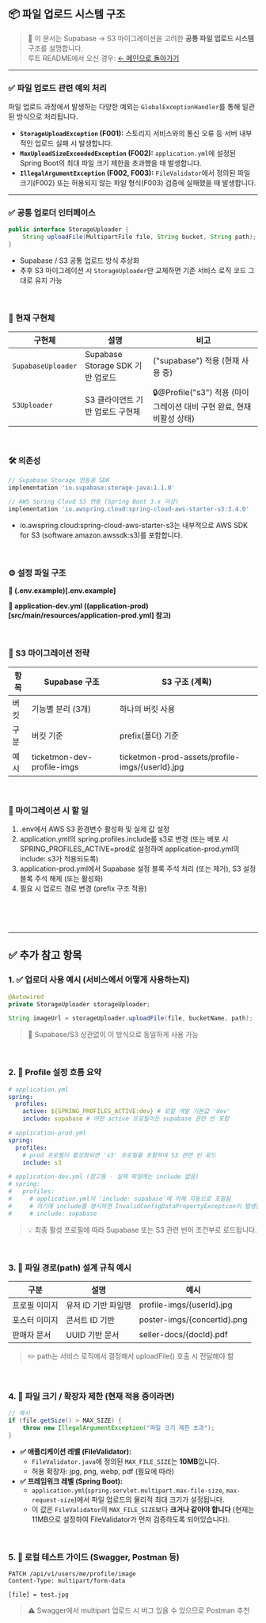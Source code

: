 ## 📦 파일 업로드 시스템 구조
> 📄 이 문서는 Supabase → S3 마이그레이션을 고려한 **공통 파일 업로드 시스템** 구조를 설명합니다.  
> 루트 README에서 오신 경우: [← 메인으로 돌아가기](./README.md)


---

### ✅ 파일 업로드 관련 예외 처리

파일 업로드 과정에서 발생하는 다양한 예외는 `GlobalExceptionHandler`를 통해 일관된 방식으로 처리됩니다.

- **`StorageUploadException` (F001):** 스토리지 서비스와의 통신 오류 등 서버 내부적인 업로드 실패 시 발생합니다.
- **`MaxUploadSizeExceededException` (F002):** `application.yml`에 설정된 Spring Boot의 최대 파일 크기 제한을 초과했을 때 발생합니다.
- **`IllegalArgumentException` (F002, F003):** `FileValidator`에서 정의된 파일 크기(F002) 또는 허용되지 않는 파일 형식(F003) 검증에 실패했을 때 발생합니다.

---
### ✅ 공통 업로더 인터페이스
```java
public interface StorageUploader {
	String uploadFile(MultipartFile file, String bucket, String path);
}
```
- Supabase / S3 공통 업로드 방식 추상화
- 추후 S3 마이그레이션 시 `StorageUploader`만 교체하면 기존 서비스 로직 코드 그대로 유지 가능


<br>

### 🧱 현재 구현체
|구현체|	설명| 	비고                                     |
|-|-|-----------------------------------------|
|`SupabaseUploader`|	Supabase Storage SDK 기반 업로드| 	("supabase") 적용 (현재 사용 중)              |
|`S3Uploader`|	S3 클라이언트 기반 업로드 구현체| 	🔒@Profile("s3") 적용 (마이그레이션 대비 구현 완료, 현재 비활성 상태) |


<br>

### 🛠️ 의존성
```groovy
// Supabase Storage 연동용 SDK
implementation 'io.supabase:storage-java:1.1.0'

// AWS Spring Cloud S3 연동 (Spring Boot 3.x 이상)
implementation 'io.awspring.cloud:spring-cloud-aws-starter-s3:3.4.0'
```
- io.awspring.cloud:spring-cloud-aws-starter-s3는 내부적으로 AWS SDK for S3 (software.amazon.awssdk:s3)를 포함합니다.

<br>

### ⚙️ 설정 파일 구조
**🔐 (.env.example)[.env.example]**

**🔧 application-dev.yml ((application-prod)[src/main/resources/application-prod.yml] 참고)**

<br>

### 🚀 S3 마이그레이션 전략
|항목|	Supabase 구조|	S3 구조 (계획)|
|-|-|-|
|버킷|	기능별 분리 (3개)|	하나의 버킷 사용|
|구분|	버킷 기준|	prefix(폴더) 기준|
|예시|	ticketmon-dev-profile-imgs|	ticketmon-prod-assets/profile-imgs/{userId}.jpg|

<br>

### 🔄 마이그레이션 시 할 일
1. .env에서 AWS S3 환경변수 활성화 및 실제 값 설정
2. application.yml의 spring.profiles.include를 s3로 변경 (또는 배포 시 SPRING_PROFILES_ACTIVE=prod로 설정하여 application-prod.yml의 include: s3가 적용되도록)
3. application-prod.yml에서 Supabase 설정 블록 주석 처리 (또는 제거), S3 설정 블록 주석 해제 (또는 활성화)
4. 필요 시 업로드 경로 변경 (prefix 구조 적용)

<br>
<br>
<br>

---
## ✅ 추가 참고 항목
### 1. ✅ 업로더 사용 예시 (서비스에서 어떻게 사용하는지)
```java
@Autowired
private StorageUploader storageUploader;

String imageUrl = storageUploader.uploadFile(file, bucketName, path);
```
> 📌 Supabase/S3 상관없이 이 방식으로 동일하게 사용 가능

<br>

### 2. 🔀 Profile 설정 흐름 요약
```yaml
# application.yml
spring:
  profiles:
    active: ${SPRING_PROFILES_ACTIVE:dev} # 로컬 개발 기본값 'dev'
    include: supabase # 어떤 active 프로필이든 supabase 관련 빈 포함

# application-prod.yml
spring:
  profiles:
    # prod 프로필이 활성화되면 's3' 프로필을 포함하여 S3 관련 빈 로드
    include: s3

# application-dev.yml (참고용 - 실제 파일에는 include 없음)
# spring:
#   profiles:
#     # application.yml의 'include: supabase'에 의해 자동으로 포함됨
#     # 여기에 include를 명시하면 InvalidConfigDataPropertyException이 발생할 수 있음
#     # include: supabase
```
> 💡 최종 활성 프로필에 따라 Supabase 또는 S3 관련 빈이 조건부로 로드됩니다.

<br>

### 3. 📍 파일 경로(path) 설계 규칙 예시
|구분|	설명| 	예시                          |
|-|-|------------------------------|
|프로필 이미지|	유저 ID 기반 파일명| 	profile-imgs/{userId}.jpg   |
|포스터 이미지|	콘서트 ID 기반| 	poster-imgs/{concertId}.png |
|판매자 문서|	UUID 기반 문서| 	seller-docs/{docId}.pdf     |
> ✏️ path는 서비스 로직에서 결정해서 uploadFile() 호출 시 전달해야 함

<br>

### 4. 📁 파일 크기 / 확장자 제한 (현재 적용 중이라면)
```java
// 예시
if (file.getSize() > MAX_SIZE) {
	throw new IllegalArgumentException("파일 크기 제한 초과");
}
```
- **✅ 애플리케이션 레벨 (FileValidator):**
    - `FileValidator.java`에 정의된 `MAX_FILE_SIZE`는 **10MB**입니다.
    - 허용 확장자: jpg, png, webp, pdf (필요에 따라)
- **✅ 프레임워크 레벨 (Spring Boot):**
    - `application.yml`(`spring.servlet.multipart.max-file-size`, `max-request-size`)에서 파일 업로드의 물리적 최대 크기가 설정됩니다.
    - 이 값은 `FileValidator`의 `MAX_FILE_SIZE`보다 **크거나 같아야 합니다** (현재는 11MB으로 설정하여 FileValidator가 먼저 검증하도록 되어있습니다).

<br>

### 5. 🧪 로컬 테스트 가이드 (Swagger, Postman 등)
```http
PATCH /api/v1/users/me/profile/image
Content-Type: multipart/form-data

[file] = test.jpg
```
> ⚠️ Swagger에서 multipart 업로드 시 버그 있을 수 있으므로 Postman 추천